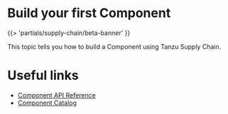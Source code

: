 # Build your first Component

{{> 'partials/supply-chain/beta-banner' }}

This topic tells you how to build a Component using Tanzu Supply Chain.

[//]: # (Keep this section at the bottom of the doc)
# Useful links

- [Component API Reference](../../reference/api/component.hbs.md)
- [Component Catalog](../../reference/catalog/about.hbs.md)